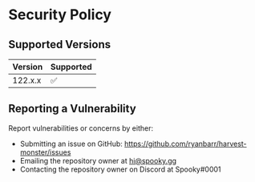# Security Policy

## Supported Versions

| Version | Supported          |
| ------- | ------------------ |
| 122.x.x | :white_check_mark: |

## Reporting a Vulnerability

Report vulnerabilities or concerns by either:

* Submitting an issue on GitHub: https://github.com/ryanbarr/harvest-monster/issues
* Emailing the repository owner at hi@spooky.gg
* Contacting the repository owner on Discord at Spooky#0001
